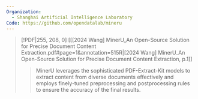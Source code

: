 ```yaml
---
Organization:
  - Shanghai Artificial Intelligence Laboratory
Code: https://github.com/opendatalab/mineru
---
```


> [!PDF|255, 208, 0] [[[2024 Wang] MinerU_An Open-Source Solution for Precise Document Content Extraction.pdf#page=1&annotation=515R|[2024 Wang] MinerU_An Open-Source Solution for Precise Document Content Extraction, p.1]]
> > MinerU leverages the sophisticated PDF-Extract-Kit models to extract content from diverse documents effectively and employs finely-tuned preprocessing and postprocessing rules to ensure the accuracy of the final results.
